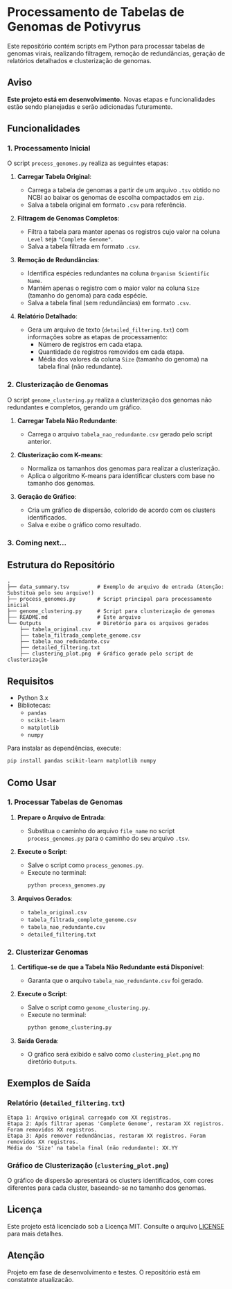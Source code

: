 # Processamento de Tabelas de Genomas de Potivyrus

Este repositório contém scripts em Python para processar tabelas de genomas virais, realizando filtragem, remoção de redundâncias, geração de relatórios detalhados e clusterização de genomas.

## Aviso

**Este projeto está em desenvolvimento.** Novas etapas e funcionalidades estão sendo planejadas e serão adicionadas futuramente.

## Funcionalidades

### 1. Processamento Inicial

O script `process_genomes.py` realiza as seguintes etapas:

1. **Carregar Tabela Original**:
   - Carrega a tabela de genomas a partir de um arquivo `.tsv` obtido no NCBI ao baixar os genomas de escolha compactados em `zip`.
   - Salva a tabela original em formato `.csv` para referência.

2. **Filtragem de Genomas Completos**:
   - Filtra a tabela para manter apenas os registros cujo valor na coluna `Level` seja `"Complete Genome"`.
   - Salva a tabela filtrada em formato `.csv`.

3. **Remoção de Redundâncias**:
   - Identifica espécies redundantes na coluna `Organism Scientific Name`.
   - Mantém apenas o registro com o maior valor na coluna `Size` (tamanho do genoma) para cada espécie.
   - Salva a tabela final (sem redundâncias) em formato `.csv`.

4. **Relatório Detalhado**:
   - Gera um arquivo de texto (`detailed_filtering.txt`) com informações sobre as etapas de processamento:
     - Número de registros em cada etapa.
     - Quantidade de registros removidos em cada etapa.
     - Média dos valores da coluna `Size` (tamanho do genoma) na tabela final (não redundante).

### 2. Clusterização de Genomas

O script `genome_clustering.py` realiza a clusterização dos genomas não redundantes e completos, gerando um gráfico.

1. **Carregar Tabela Não Redundante**:
   - Carrega o arquivo `tabela_nao_redundante.csv` gerado pelo script anterior.

2. **Clusterização com K-means**:
   - Normaliza os tamanhos dos genomas para realizar a clusterização.
   - Aplica o algoritmo K-means para identificar clusters com base no tamanho dos genomas.

3. **Geração de Gráfico**:
   - Cria um gráfico de dispersão, colorido de acordo com os clusters identificados.
   - Salva e exibe o gráfico como resultado.

### 3. Coming next... 

## Estrutura do Repositório

```
.
├── data_summary.tsv         # Exemplo de arquivo de entrada (Atenção: Substitua pelo seu arquivo!)
├── process_genomes.py       # Script principal para processamento inicial
├── genome_clustering.py     # Script para clusterização de genomas
├── README.md                # Este arquivo
└── Outputs                  # Diretório para os arquivos gerados
    ├── tabela_original.csv
    ├── tabela_filtrada_complete_genome.csv
    ├── tabela_nao_redundante.csv
    ├── detailed_filtering.txt
    ├── clustering_plot.png  # Gráfico gerado pelo script de clusterização
```

## Requisitos

- Python 3.x
- Bibliotecas:
  - `pandas`
  - `scikit-learn`
  - `matplotlib`
  - `numpy`

Para instalar as dependências, execute:
```bash
pip install pandas scikit-learn matplotlib numpy
```

## Como Usar

### 1. Processar Tabelas de Genomas

1. **Prepare o Arquivo de Entrada**:
   - Substitua o caminho do arquivo `file_name` no script `process_genomes.py` para o caminho do seu arquivo `.tsv`.

2. **Execute o Script**:
   - Salve o script como `process_genomes.py`.
   - Execute no terminal:
     ```bash
     python process_genomes.py
     ```

3. **Arquivos Gerados**:
   - `tabela_original.csv`
   - `tabela_filtrada_complete_genome.csv`
   - `tabela_nao_redundante.csv`
   - `detailed_filtering.txt`

### 2. Clusterizar Genomas

1. **Certifique-se de que a Tabela Não Redundante está Disponível**:
   - Garanta que o arquivo `tabela_nao_redundante.csv` foi gerado.

2. **Execute o Script**:
   - Salve o script como `genome_clustering.py`.
   - Execute no terminal:
     ```bash
     python genome_clustering.py
     ```

3. **Saída Gerada**:
   - O gráfico será exibido e salvo como `clustering_plot.png` no diretório `Outputs`.

## Exemplos de Saída

### Relatório (`detailed_filtering.txt`)
```
Etapa 1: Arquivo original carregado com XX registros.
Etapa 2: Após filtrar apenas 'Complete Genome', restaram XX registros. Foram removidos XX registros.
Etapa 3: Após remover redundâncias, restaram XX registros. Foram removidos XX registros.
Média do 'Size' na tabela final (não redundante): XX.YY
```

### Gráfico de Clusterização (`clustering_plot.png`)

O gráfico de dispersão apresentará os clusters identificados, com cores diferentes para cada cluster, baseando-se no tamanho dos genomas.

## Licença

Este projeto está licenciado sob a Licença MIT. Consulte o arquivo [LICENSE](LICENSE) para mais detalhes.

## Atenção

Projeto em fase de desenvolvimento e testes. O repositório está em constatnte atualizacão.
